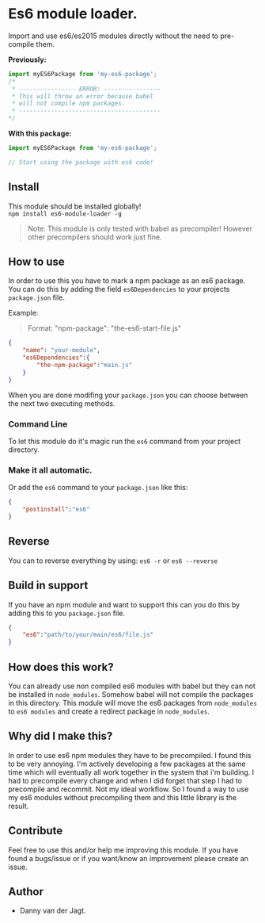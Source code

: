 # Es6 module loader.
Import and use es6/es2015 modules directly without the need to pre-compile them.

**Previously:**
```js
import myES6Package from 'my-es6-package';
/* 
 * ---------------- ERROR: ----------------
 * This will throw an error because babel 
 * will not compile npm packages.
 * ----------------------------------------
*/
```

**With this package:**
```js
import myES6Package from 'my-es6-package';

// Start using the package with es6 code!
```

## Install
This module should be installed globally!   
`npm install es6-module-loader -g`

> Note: This module is only tested with babel as precompiler! However other precompilers should work just fine.

## How to use
In order to use this you have to mark a npm package as an es6 package. You can do this by adding the field `es6Dependencies` to your projects `package.json` file.

Example:
> Format: "npm-package": "the-es6-start-file.js"

```json
{
    "name": "your-module",
    "es6Dependencies":{
        "the-npm-package":"main.js"
    }
}
```

When you are done modifing your `package.json` you can choose between the next two executing methods.

### Command Line
To let this module do it's magic run the `es6` command from your project directory.

### Make it all automatic.
Or add the `es6` command to your `package.json` like this:
```json
{
    "postinstall":"es6"
}
```

## Reverse
You can to reverse everything by using: `es6 -r` or `es6 --reverse`

## Build in support
If you have an npm module and want to support this can you do this by adding this to you `package.json` file.

```json
{
    "es6":"path/to/your/main/es6/file.js"
}
```

## How does this work?
You can already use non compiled es6 modules with babel but they can not be installed in `node_modules`. Somehow babel will not compile the packages in this directory. This module will move the es6 packages from `node_modules` to `es6 modules` and create a redirect package in `node_modules`.

## Why did I make this?
In order to use es6 npm modules they have to be precompiled. I found this to be very annoying.  I'm actively developing a few packages at the same time which will eventually all work together in the system that i'm building. I had to precompile every change and when I did forget that step I had to precompile and recommit. Not my ideal workflow. So I found a way to use my es6 modules without precompiling them and this little library is the result.

## Contribute
Feel free to use this and/or help me improving this module. If you have found a bugs/issue or if you want/know an improvement please create an issue.

## Author
* Danny van der Jagt.
